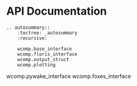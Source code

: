 # API Documentation

```{eval-rst}
.. autosummary::
    :toctree: _autosummary
    :recursive:

    wcomp.base_interface
    wcomp.floris_interface
    wcomp.output_struct
    wcomp.plotting
```

wcomp.pywake_interface
wcomp.foxes_interface
